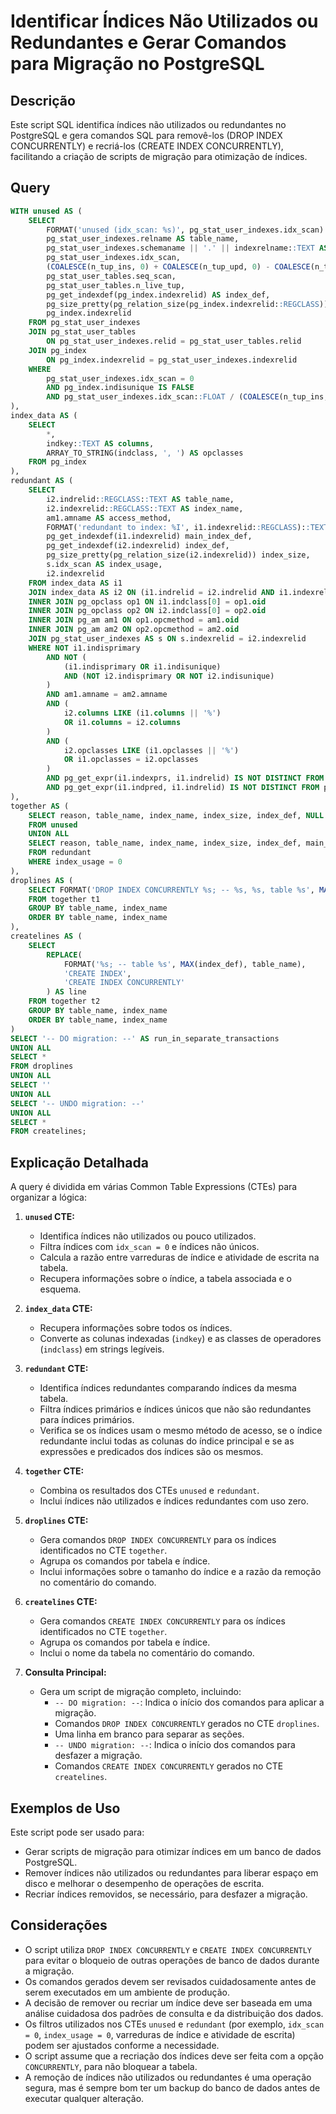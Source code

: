 # Identificar Índices Não Utilizados ou Redundantes e Gerar Comandos para Migração no PostgreSQL

## Descrição

Este script SQL identifica índices não utilizados ou redundantes no PostgreSQL e gera comandos SQL para removê-los (DROP INDEX CONCURRENTLY) e recriá-los (CREATE INDEX CONCURRENTLY), facilitando a criação de scripts de migração para otimização de índices.

## Query

```sql
WITH unused AS (
    SELECT
        FORMAT('unused (idx_scan: %s)', pg_stat_user_indexes.idx_scan)::TEXT AS reason,
        pg_stat_user_indexes.relname AS table_name,
        pg_stat_user_indexes.schemaname || '.' || indexrelname::TEXT AS index_name,
        pg_stat_user_indexes.idx_scan,
        (COALESCE(n_tup_ins, 0) + COALESCE(n_tup_upd, 0) - COALESCE(n_tup_hot_upd, 0) + COALESCE(n_tup_del, 0)) AS write_activity,
        pg_stat_user_tables.seq_scan,
        pg_stat_user_tables.n_live_tup,
        pg_get_indexdef(pg_index.indexrelid) AS index_def,
        pg_size_pretty(pg_relation_size(pg_index.indexrelid::REGCLASS)) AS index_size,
        pg_index.indexrelid
    FROM pg_stat_user_indexes
    JOIN pg_stat_user_tables
        ON pg_stat_user_indexes.relid = pg_stat_user_tables.relid
    JOIN pg_index
        ON pg_index.indexrelid = pg_stat_user_indexes.indexrelid
    WHERE
        pg_stat_user_indexes.idx_scan = 0
        AND pg_index.indisunique IS FALSE
        AND pg_stat_user_indexes.idx_scan::FLOAT / (COALESCE(n_tup_ins, 0) + COALESCE(n_tup_upd, 0) - COALESCE(n_tup_hot_upd, 0) + COALESCE(n_tup_del, 0) + 1)::FLOAT < 0.01
),
index_data AS (
    SELECT
        *,
        indkey::TEXT AS columns,
        ARRAY_TO_STRING(indclass, ', ') AS opclasses
    FROM pg_index
),
redundant AS (
    SELECT
        i2.indrelid::REGCLASS::TEXT AS table_name,
        i2.indexrelid::REGCLASS::TEXT AS index_name,
        am1.amname AS access_method,
        FORMAT('redundant to index: %I', i1.indexrelid::REGCLASS)::TEXT AS reason,
        pg_get_indexdef(i1.indexrelid) main_index_def,
        pg_get_indexdef(i2.indexrelid) index_def,
        pg_size_pretty(pg_relation_size(i2.indexrelid)) index_size,
        s.idx_scan AS index_usage,
        i2.indexrelid
    FROM index_data AS i1
    JOIN index_data AS i2 ON (i1.indrelid = i2.indrelid AND i1.indexrelid <> i2.indexrelid)
    INNER JOIN pg_opclass op1 ON i1.indclass[0] = op1.oid
    INNER JOIN pg_opclass op2 ON i2.indclass[0] = op2.oid
    INNER JOIN pg_am am1 ON op1.opcmethod = am1.oid
    INNER JOIN pg_am am2 ON op2.opcmethod = am2.oid
    JOIN pg_stat_user_indexes AS s ON s.indexrelid = i2.indexrelid
    WHERE NOT i1.indisprimary
        AND NOT (
            (i1.indisprimary OR i1.indisunique)
            AND (NOT i2.indisprimary OR NOT i2.indisunique)
        )
        AND am1.amname = am2.amname
        AND (
            i2.columns LIKE (i1.columns || '%')
            OR i1.columns = i2.columns
        )
        AND (
            i2.opclasses LIKE (i1.opclasses || '%')
            OR i1.opclasses = i2.opclasses
        )
        AND pg_get_expr(i1.indexprs, i1.indrelid) IS NOT DISTINCT FROM pg_get_expr(i2.indexprs, i2.indrelid)
        AND pg_get_expr(i1.indpred, i1.indrelid) IS NOT DISTINCT FROM pg_get_expr(i2.indpred, i2.indrelid)
),
together AS (
    SELECT reason, table_name, index_name, index_size, index_def, NULL AS main_index_def, indexrelid
    FROM unused
    UNION ALL
    SELECT reason, table_name, index_name, index_size, index_def, main_index_def, indexrelid
    FROM redundant
    WHERE index_usage = 0
),
droplines AS (
    SELECT FORMAT('DROP INDEX CONCURRENTLY %s; -- %s, %s, table %s', MAX(index_name), MAX(index_size), STRING_AGG(reason, ', '), table_name) AS line
    FROM together t1
    GROUP BY table_name, index_name
    ORDER BY table_name, index_name
),
createlines AS (
    SELECT
        REPLACE(
            FORMAT('%s; -- table %s', MAX(index_def), table_name),
            'CREATE INDEX',
            'CREATE INDEX CONCURRENTLY'
        ) AS line
    FROM together t2
    GROUP BY table_name, index_name
    ORDER BY table_name, index_name
)
SELECT '-- DO migration: --' AS run_in_separate_transactions
UNION ALL
SELECT *
FROM droplines
UNION ALL
SELECT ''
UNION ALL
SELECT '-- UNDO migration: --'
UNION ALL
SELECT *
FROM createlines;
```

## Explicação Detalhada

A query é dividida em várias Common Table Expressions (CTEs) para organizar a lógica:

1.  **`unused` CTE:**
    * Identifica índices não utilizados ou pouco utilizados.
    * Filtra índices com `idx_scan = 0` e índices não únicos.
    * Calcula a razão entre varreduras de índice e atividade de escrita na tabela.
    * Recupera informações sobre o índice, a tabela associada e o esquema.

2.  **`index_data` CTE:**
    * Recupera informações sobre todos os índices.
    * Converte as colunas indexadas (`indkey`) e as classes de operadores (`indclass`) em strings legíveis.

3.  **`redundant` CTE:**
    * Identifica índices redundantes comparando índices da mesma tabela.
    * Filtra índices primários e índices únicos que não são redundantes para índices primários.
    * Verifica se os índices usam o mesmo método de acesso, se o índice redundante inclui todas as colunas do índice principal e se as expressões e predicados dos índices são os mesmos.

4.  **`together` CTE:**
    * Combina os resultados dos CTEs `unused` e `redundant`.
    * Inclui índices não utilizados e índices redundantes com uso zero.

5.  **`droplines` CTE:**
    * Gera comandos `DROP INDEX CONCURRENTLY` para os índices identificados no CTE `together`.
    * Agrupa os comandos por tabela e índice.
    * Inclui informações sobre o tamanho do índice e a razão da remoção no comentário do comando.

6.  **`createlines` CTE:**
    * Gera comandos `CREATE INDEX CONCURRENTLY` para os índices identificados no CTE `together`.
    * Agrupa os comandos por tabela e índice.
    * Inclui o nome da tabela no comentário do comando.

7.  **Consulta Principal:**
    * Gera um script de migração completo, incluindo:
        * `-- DO migration: --`: Indica o início dos comandos para aplicar a migração.
        * Comandos `DROP INDEX CONCURRENTLY` gerados no CTE `droplines`.
        * Uma linha em branco para separar as seções.
        * `-- UNDO migration: --`: Indica o início dos comandos para desfazer a migração.
        * Comandos `CREATE INDEX CONCURRENTLY` gerados no CTE `createlines`.

## Exemplos de Uso

Este script pode ser usado para:

* Gerar scripts de migração para otimizar índices em um banco de dados PostgreSQL.
* Remover índices não utilizados ou redundantes para liberar espaço em disco e melhorar o desempenho de operações de escrita.
* Recriar índices removidos, se necessário, para desfazer a migração.

## Considerações

* O script utiliza `DROP INDEX CONCURRENTLY` e `CREATE INDEX CONCURRENTLY` para evitar o bloqueio de outras operações de banco de dados durante a migração.
* Os comandos gerados devem ser revisados cuidadosamente antes de serem executados em um ambiente de produção.
* A decisão de remover ou recriar um índice deve ser baseada em uma análise cuidadosa dos padrões de consulta e da distribuição dos dados.
* Os filtros utilizados nos CTEs `unused` e `redundant` (por exemplo, `idx_scan = 0`, `index_usage = 0`, varreduras de índice e atividade de escrita) podem ser ajustados conforme a necessidade.
* O script assume que a recriação dos índices deve ser feita com a opção `CONCURRENTLY`, para não bloquear a tabela.
* A remoção de índices não utilizados ou redundantes é uma operação segura, mas é sempre bom ter um backup do banco de dados antes de executar qualquer alteração.
